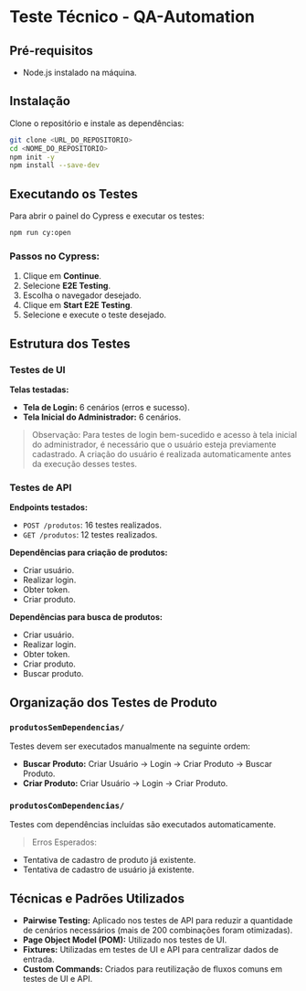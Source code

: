 # Teste Técnico - QA-Automation

## Pré-requisitos
- Node.js instalado na máquina.

## Instalação
Clone o repositório e instale as dependências:

```bash
git clone <URL_DO_REPOSITORIO>
cd <NOME_DO_REPOSITORIO>
npm init -y
npm install --save-dev
```

## Executando os Testes
Para abrir o painel do Cypress e executar os testes:

```bash
npm run cy:open
```

### Passos no Cypress:
1. Clique em **Continue**.
2. Selecione **E2E Testing**.
3. Escolha o navegador desejado.
4. Clique em **Start E2E Testing**.
5. Selecione e execute o teste desejado.

## Estrutura dos Testes

### Testes de UI

**Telas testadas:**

- **Tela de Login:** 6 cenários (erros e sucesso).
- **Tela Inicial do Administrador:** 6 cenários.

> Observação: Para testes de login bem-sucedido e acesso à tela inicial do administrador, é necessário que o usuário esteja previamente cadastrado. A criação do usuário é realizada automaticamente antes da execução desses testes.

### Testes de API

**Endpoints testados:**

- `POST /produtos`: 16 testes realizados.
- `GET /produtos`: 12 testes realizados.

**Dependências para criação de produtos:**
- Criar usuário.
- Realizar login.
- Obter token.
- Criar produto.

**Dependências para busca de produtos:**
- Criar usuário.
- Realizar login.
- Obter token.
- Criar produto.
- Buscar produto.

## Organização dos Testes de Produto

### `produtosSemDependencias/`
Testes devem ser executados manualmente na seguinte ordem:
- **Buscar Produto:** Criar Usuário → Login → Criar Produto → Buscar Produto.
- **Criar Produto:** Criar Usuário → Login → Criar Produto.

### `produtosComDependencias/`
Testes com dependências incluídas são executados automaticamente.

> Erros Esperados:
- Tentativa de cadastro de produto já existente.
- Tentativa de cadastro de usuário já existente.

## Técnicas e Padrões Utilizados
- **Pairwise Testing:** Aplicado nos testes de API para reduzir a quantidade de cenários necessários (mais de 200 combinações foram otimizadas).
- **Page Object Model (POM):** Utilizado nos testes de UI.
- **Fixtures:** Utilizadas em testes de UI e API para centralizar dados de entrada.
- **Custom Commands:** Criados para reutilização de fluxos comuns em testes de UI e API.

